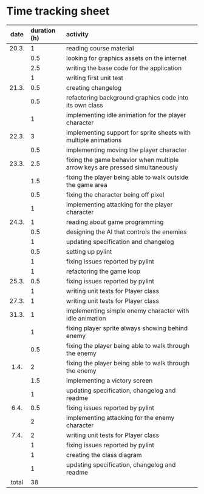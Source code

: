 # Time tracking sheet

| date  | duration (h) | activity                                                                     |
| :---: | :---         | :---                                                                         |
| 20.3. | 1            | reading course material                                                      |
|       | 0.5          | looking for graphics assets on the internet                                  |
|       | 2.5          | writing the base code for the application                                    |
|       | 1            | writing first unit test                                                      |
| 21.3. | 0.5          | creating changelog                                                           |
|       | 0.5          | refactoring background graphics code into its own class                      |
|       | 1            | implementing idle animation for the player character                         |
| 22.3. | 3            | implementing support for sprite sheets with multiple animations              |
|       | 0.5          | implementing moving the player character                                     |
| 23.3. | 2.5          | fixing the game behavior when multiple arrow keys are pressed simultaneously |
|       | 1.5          | fixing the player being able to walk outside the game area                   |
|       | 0.5          | fixing the character being off pixel                                         |
|       | 1            | implementing attacking for the player character                              |
| 24.3. | 1            | reading about game programming                                               |
|       | 0.5          | designing the AI that controls the enemies                                   |
|       | 1            | updating specification and changelog                                         |
|       | 0.5          | setting up pylint                                                            |
|       | 1            | fixing issues reported by pylint                                             |
|       | 1            | refactoring the game loop                                                    |
| 25.3. | 0.5          | fixing issues reported by pylint                                             |
|       | 1            | writing unit tests for Player class                                          |
| 27.3. | 1            | writing unit tests for Player class                                          |
| 31.3. | 1            | implementing simple enemy character with idle animation                      |
|       | 1            | fixing player sprite always showing behind enemy                             |
|       | 0.5          | fixing the player being able to walk through the enemy                       |
| 1.4.  | 2            | fixing the player being able to walk through the enemy                       |
|       | 1.5          | implementing a victory screen                                                |
|       | 1            | updating specification, changelog and readme                                 |
| 6.4.  | 0.5          | fixing issues reported by pylint                                             |
|       | 2            | implementing attacking for the enemy character                               |
| 7.4.  | 2            | writing unit tests for Player class                                          |
|       | 1            | fixing issues reported by pylint                                             |
|       | 1            | creating the class diagram                                                   |
|       | 1            | updating specification, changelog and readme                                 |
| total | 38           |                                                                              |
